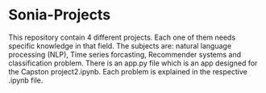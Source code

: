 # Sonia-Projects
This repository contain 4 different projects. Each one of them needs specific knowledge in that field. The subjects are: natural language processing (NLP), Time series forcasting, Recommender systems and classification problem. There is an app.py file which is an app designed for the Capston project2.ipynb. Each problem is explained in the respective .ipynb file.

